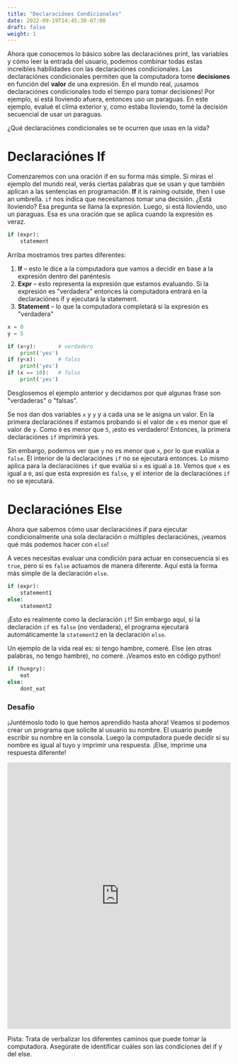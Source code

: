 ```yaml
---
title: "Declaraciónes Condicionales"
date: 2022-09-19T14:45:38-07:00
draft: false
weight: 1
---
```


Ahora que conocemos lo básico sobre las declaraciónes print, las variables y cómo leer la entrada del usuario, podemos combinar todas estas increíbles habilidades con las declaraciónes condicionales. Las declaraciónes condicionales permiten que la computadora tome **decisiones** en función del **valor** de una expresión. En el mundo real, ¡usamos declaraciónes condicionales todo el tiempo para tomar decisiones! Por ejemplo, si está lloviendo afuera, entonces uso un paraguas. En este ejemplo, evalué el clima exterior y, como estaba lloviendo, tomé la decisión secuencial de usar un paraguas.

¿Qué declaraciónes condicionales se te ocurren que usas en la vida?

# Declaraciónes If

Comenzaremos con una oración if en su forma más simple. Si miras el ejemplo del mundo real, verás ciertas palabras que se usan y que también aplican a las sentencias en programación. **If** it is raining outside, then I use an umbrella. `if` nos indica que necesitamos tomar una decisión. ¿Está lloviendo? Esa pregunta se llama la expresión. Luego, si está lloviendo, uso un paraguas. Esa es una oración que se aplica cuando la expresión es veraz.

```python
if (expr):
    statement
```

Arriba mostramos tres partes diferentes:

1. **If** – esto le dice a la computadora que vamos a decidir en base a la expresión dentro del paréntesis
2. **Expr** – esto representa la expresión que estamos evaluando. Si la expresión es "verdadera" entonces la computadora entrará en la declaraciónes if y ejecutará la statement.
3. **Statement** – lo que la computadora completará si la expresión es "verdadera"

```python
x = 0
y = 5

if (x<y):       # verdadero
    print('yes')
if (y<x):       # falso
    print('yes')
if (x == 10):   # falso
    print('yes')
```

Desglosemos el ejemplo anterior y decidamos por qué algunas frase son "verdaderas" o "falsas".

Se nos dan dos variables `x` y `y` y a cada una se le asigna un valor. En la primera declaraciónes if estamos probando si el valor de `x` es menor que el valor de `y`. Como `0` es menor que `5`, ¡esto es verdadero! Entonces, la primera declaraciónes `if` imprimirá yes.

Sin embargo, podemos ver que `y` no es menor que `x`, por lo que evalúa a `false`. El interior de la declaraciónes `if` no se ejecutará entonces. Lo mismo aplica para la declaraciónes `if` que evalúa si `x` es igual a `10`. Vemos que `x` es igual a `0`, así que esta expresión es `false`, y el interior de la declaraciónes `if` no se ejecutará.

# Declaraciónes Else

Ahora que sabemos cómo usar declaraciónes if para ejecutar condicionalmente una sola declaración o múltiples declaraciónes, ¡veamos qué más podemos hacer con `else`!

A veces necesitas evaluar una condición para actuar en consecuencia si es `true`, pero si es `false` actuamos de manera diferente. Aquí está la forma más simple de la declaración `else`.

```python
if (expr):
    statement1
else: 
    statement2
```    

¡Esto es realmente como la declaración `if`! Sin embargo aquí, si la declaración `if` es `false` (no verdadera), el programa ejecutará automáticamente la `statement2` en la declaración `else`.

Un ejemplo de la vida real es: si tengo hambre, comeré. Else (en otras palabras, no tengo hambre), no comeré. ¡Veamos esto en código python!

```python
if (hungry):
    eat
else:
    dont_eat
```

### Desafío

¡Juntémoslo todo lo que hemos aprendido hasta ahora! Veamos si podemos crear un programa que solicite al usuario su nombre. El usuario puede escribir su nombre en la consola. Luego la computadora puede decidir si su nombre es igual al tuyo y imprimir una respuesta. ¡Else, imprime una respuesta diferente!

<iframe src="https://trinket.io/embed/python/b238d85d0d" width="100%" height="600" frameborder="0" marginwidth="0" marginheight="0" allowfullscreen></iframe>

Pista: Trata de verbalizar los diferentes caminos que puede tomar la computadora. Asegúrate de identificar cuáles son las condiciones del if y del else.